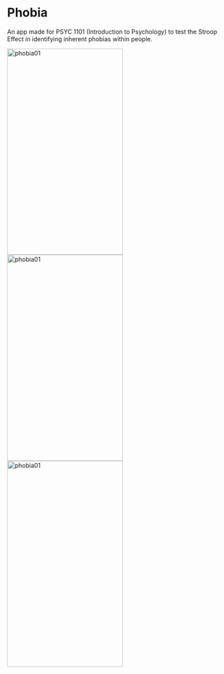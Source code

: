 # Phobia
An app made for PSYC 1101 (Introduction to Psychology) to test the Stroop Effect in identifying inherent phobias within people.

<img src="https://cloud.githubusercontent.com/assets/11940172/11349793/16dbe35a-91fc-11e5-8b6e-81e49426f4a2.gif" alt="phobia01" width="270" height="480">
<img src="https://cloud.githubusercontent.com/assets/11940172/11349852/7401011e-91fc-11e5-9c60-7e344c05dd5b.gif" alt="phobia01" width="270" height="480">
<img src="https://cloud.githubusercontent.com/assets/11940172/11350004/58d1a136-91fd-11e5-97f4-5cd0b080950e.gif" alt="phobia01" width="270" height="480">
